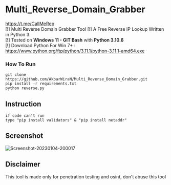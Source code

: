 # Multi_Reverse_Domain_Grabber
<a href="CallMeRep">https://t.me/CallMeRep</a><br>
[!] Multi Reverse Domain Grabber Tool
[!] A Free Reverse IP Lookup Written in Python 3.
<br>[!] Tested on **Windows 11 - GIT Bash** with **Python 3.10.6**
<br>[!] Download Python For Win 7+ : https://www.python.org/ftp/python/3.11.1/python-3.11.1-amd64.exe
### How To Run
```
git clone https://github.com/AkbarWiraN/Multi_Reverse_Domain_Grabber.git
pip install -r requirements.txt
python reverse.py
```
## Instruction
```
if code can't run
type "pip install validators" & "pip install netaddr"
```
## Screenshot
<img src="https://i.ibb.co/c8bLMD3/Screenshot-20230104-200017.png" alt="Screenshot-20230104-200017" border="0">

## Disclaimer
This tool is made only for penetration testing and osint, don't abuse this tool
